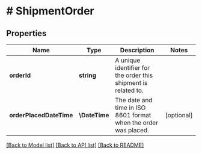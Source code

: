 # # ShipmentOrder

## Properties

Name | Type | Description | Notes
------------ | ------------- | ------------- | -------------
**orderId** | **string** | A unique identifier for the order this shipment is related to. |
**orderPlacedDateTime** | **\DateTime** | The date and time in ISO 8601 format when the order was placed. | [optional]

[[Back to Model list]](../../README.md#models) [[Back to API list]](../../README.md#endpoints) [[Back to README]](../../README.md)
